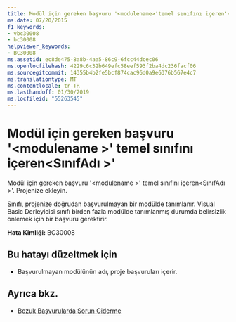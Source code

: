 ```yaml
---
title: Modül için gereken başvuru '<modulename>'temel sınıfını içeren'<classname>'
ms.date: 07/20/2015
f1_keywords:
- vbc30008
- bc30008
helpviewer_keywords:
- BC30008
ms.assetid: ec8de475-8a8b-4aa5-86c9-6fcc44dcec06
ms.openlocfilehash: 4229c6c32b649efc58eef593f2ba4dc236facf06
ms.sourcegitcommit: 14355b4b2fe5bcf874cac96d0a9e6376b567e4c7
ms.translationtype: MT
ms.contentlocale: tr-TR
ms.lasthandoff: 01/30/2019
ms.locfileid: "55263545"
---
```

# <a name="reference-required-to-module-modulename-containing-the-base-class-classname"></a>Modül için gereken başvuru '\<modulename >' temel sınıfını içeren\<SınıfAdı >'
Modül için gereken başvuru '\<modulename >' temel sınıfını içeren\<SınıfAdı >'. Projenize ekleyin.  
  
 Sınıfı, projenize doğrudan başvurulmayan bir modülde tanımlanır. Visual Basic Derleyicisi sınıfı birden fazla modülde tanımlanmış durumda belirsizlik önlemek için bir başvuru gerektirir.  
  
 **Hata Kimliği:** BC30008  
  
## <a name="to-correct-this-error"></a>Bu hatayı düzeltmek için  
  
-   Başvurulmayan modülünün adı, proje başvuruları içerir.  
  
## <a name="see-also"></a>Ayrıca bkz.

- [Bozuk Başvurularda Sorun Giderme](/visualstudio/ide/troubleshooting-broken-references)
